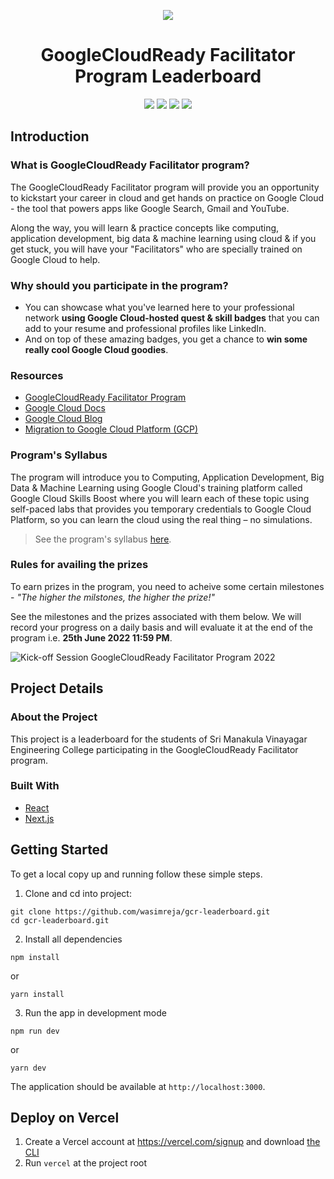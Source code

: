 <p align="center">
   <img src="https://services.google.com/fh/files/misc/crf21-rect-banner.png">
<h1 align="center">GoogleCloudReady Facilitator Program Leaderboard</h1>
</p>
<div align="center">
   <img src="https://img.shields.io/github/forks/wasimreja/gcr-leaderboard?style=for-the-badge">
   <img src="https://img.shields.io/github/stars/wasimreja/gcr-leaderboard?style=for-the-badge">
   <img src="https://img.shields.io/github/issues/wasimreja/gcr-leaderboard?style=for-the-badge">
   <img src="https://img.shields.io/github/issues-pr/wasimreja/gcr-leaderboard?style=for-the-badge">
</div>

## Introduction
 
### What is GoogleCloudReady Facilitator program?
The GoogleCloudReady Facilitator program will provide you an opportunity to kickstart your career in cloud and get hands on practice on Google Cloud - the tool that powers apps like Google Search, Gmail and YouTube.

Along the way, you will learn & practice concepts like computing, application development, big data & machine learning using cloud & if you get stuck, you will have your "Facilitators" who are specially trained on Google Cloud to help.

### Why should you participate in the program?
- You can showcase what you've learned here to your professional network **using Google Cloud-hosted quest & skill badges** that you can add to your resume and professional profiles like LinkedIn.
- And on top of these amazing badges, you get a chance to **win some really cool Google Cloud goodies**. 

### Resources
* [GoogleCloudReady Facilitator Program](https://events.withgoogle.com/googlecloudready-facilitator-program/#content)
* [Google Cloud Docs](https://cloud.google.com/docs)
* [Google Cloud Blog](https://cloud.google.com/blog/)
* [Migration to Google Cloud Platform (GCP)](https://blog.hike.in/migration-to-google-cloud-platform-gcp-17c397e564b8)

### Program's Syllabus
The program will introduce you to Computing, Application Development, Big Data & Machine Learning using Google Cloud's training platform called Google Cloud Skills Boost where you will learn each of these topic using self-paced labs that provides you temporary credentials to Google Cloud Platform, so you can learn the cloud using the real thing – no simulations.

> See the program's syllabus [here](https://events.withgoogle.com/googlecloudready-facilitator-program/#program-syllabus).

### Rules for availing the prizes

To earn prizes in the program, you need to acheive some certain milestones - *"The higher the milstones, the higher the prize!"*

See the milestones and the prizes associated with them below. We will record your progress on a daily basis and will evaluate it at the end of the program i.e. **25th June 2022 11:59 PM**.

![Kick-off Session GoogleCloudReady Facilitator Program 2022](https://user-images.githubusercontent.com/77227201/166416386-09c4acea-2405-4b2e-9b8e-e0a8384a7156.png)

## Project Details

### About the Project
This project is a leaderboard for the students of Sri Manakula Vinayagar Engineering College participating in the GoogleCloudReady Facilitator program.

### Built With

- [React](https://reactjs.org)
- [Next.js](https://nextjs.org)

## Getting Started

To get a local copy up and running follow these simple steps.

1. Clone and cd into project:

```
git clone https://github.com/wasimreja/gcr-leaderboard.git
cd gcr-leaderboard.git
```

2. Install all dependencies

```
npm install
```

or

```
yarn install
```

3. Run the app in development mode

```
npm run dev
```

or

```
yarn dev
```

The application should be available at `http://localhost:3000`.

## Deploy on Vercel

1. Create a Vercel account at https://vercel.com/signup and download [the CLI](https://vercel.com/download)
2. Run `vercel` at the project root


